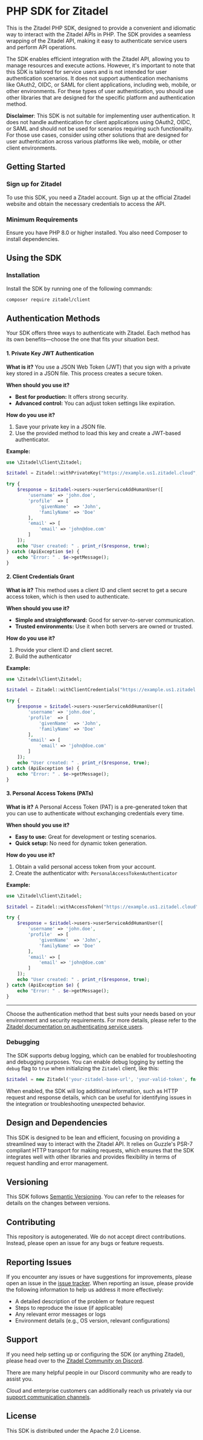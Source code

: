 # PHP SDK for Zitadel

This is the Zitadel PHP SDK, designed to provide a convenient and idiomatic
way to interact with the Zitadel APIs in PHP. The SDK provides a seamless
wrapping of the Zitadel API, making it easy to authenticate service users and
perform API operations.

The SDK enables efficient integration with the Zitadel API, allowing you to
manage resources and execute actions. However, it's important to note that
this SDK is tailored for service users and is not intended for user
authentication scenarios. It does not support authentication mechanisms
like OAuth2, OIDC, or SAML for client applications, including web, mobile,
or other environments. For these types of user authentication, you should
use other libraries that are designed for the specific platform and
authentication method.

**Disclaimer**: This SDK is not suitable for implementing user authentication.
It does not handle authentication for client applications using OAuth2, OIDC,
or SAML and should not be used for scenarios requiring such functionality.
For those use cases, consider using other solutions that are designed for
user authentication across various platforms like web, mobile, or other
client environments.

## Getting Started

### Sign up for Zitadel

To use this SDK, you need a Zitadel account. Sign up at the official
Zitadel website and obtain the necessary credentials to access the API.

### Minimum Requirements

Ensure you have PHP 8.0 or higher installed. You also need Composer to
install dependencies.

## Using the SDK

### Installation

Install the SDK by running one of the following commands:

```bash
composer require zitadel/client
```

## Authentication Methods

Your SDK offers three ways to authenticate with Zitadel. Each method has its
own benefits—choose the one that fits your situation best.

#### 1. Private Key JWT Authentication

**What is it?**
You use a JSON Web Token (JWT) that you sign with a private key stored in a
JSON file. This process creates a secure token.

**When should you use it?**

- **Best for production:** It offers strong security.
- **Advanced control:** You can adjust token settings like expiration.

**How do you use it?**

1. Save your private key in a JSON file.
2. Use the provided method to load this key and create a JWT-based
   authenticator.

**Example:**

```php
use \Zitadel\Client\Zitadel;

$zitadel = Zitadel::withPrivateKey("https://example.us1.zitadel.cloud", "path/to/jwt-key.json");

try {
    $response = $zitadel->users->userServiceAddHumanUser([
        'username' => 'john.doe',
        'profile'  => [
            'givenName'  => 'John',
            'familyName' => 'Doe'
        ],
        'email' => [
            'email' => 'john@doe.com'
        ]
    ]);
    echo "User created: " . print_r($response, true);
} catch (ApiException $e) {
    echo "Error: " . $e->getMessage();
}
```

#### 2. Client Credentials Grant

**What is it?**
This method uses a client ID and client secret to get a secure access token,
which is then used to authenticate.

**When should you use it?**

- **Simple and straightforward:** Good for server-to-server communication.
- **Trusted environments:** Use it when both servers are owned or trusted.

**How do you use it?**

1. Provide your client ID and client secret.
2. Build the authenticator

**Example:**

```php
use \Zitadel\Client\Zitadel;

$zitadel = Zitadel::withClientCredentials("https://example.us1.zitadel.cloud", "id", "secret");

try {
    $response = $zitadel->users->userServiceAddHumanUser([
        'username' => 'john.doe',
        'profile'  => [
            'givenName'  => 'John',
            'familyName' => 'Doe'
        ],
        'email' => [
            'email' => 'john@doe.com'
        ]
    ]);
    echo "User created: " . print_r($response, true);
} catch (ApiException $e) {
    echo "Error: " . $e->getMessage();
}
```

#### 3. Personal Access Tokens (PATs)

**What is it?**
A Personal Access Token (PAT) is a pre-generated token that you can use to
authenticate without exchanging credentials every time.

**When should you use it?**

- **Easy to use:** Great for development or testing scenarios.
- **Quick setup:** No need for dynamic token generation.

**How do you use it?**

1. Obtain a valid personal access token from your account.
2. Create the authenticator with: `PersonalAccessTokenAuthenticator`

**Example:**

```php
use \Zitadel\Client\Zitadel;

$zitadel = Zitadel::withAccessToken("https://example.us1.zitadel.cloud", "token");

try {
    $response = $zitadel->users->userServiceAddHumanUser([
        'username' => 'john.doe',
        'profile'  => [
            'givenName'  => 'John',
            'familyName' => 'Doe'
        ],
        'email' => [
            'email' => 'john@doe.com'
        ]
    ]);
    echo "User created: " . print_r($response, true);
} catch (ApiException $e) {
    echo "Error: " . $e->getMessage();
}
```

---

Choose the authentication method that best suits your needs based on your
environment and security requirements. For more details, please refer to the
[Zitadel documentation on authenticating service users](https://zitadel.com/docs/guides/integrate/service-users/authenticate-service-users).

### Debugging

The SDK supports debug logging, which can be enabled for troubleshooting
and debugging purposes. You can enable debug logging by setting the `debug`
flag to `true` when initializing the `Zitadel` client, like this:

```php
$zitadel = new Zitadel('your-zitadel-base-url', 'your-valid-token', fn($config) => $config->setDebug(true));
```

When enabled, the SDK will log additional information, such as HTTP request
and response details, which can be useful for identifying issues in the
integration or troubleshooting unexpected behavior.

## Design and Dependencies

This SDK is designed to be lean and efficient, focusing on providing a
streamlined way to interact with the Zitadel API. It relies on Guzzle's
PSR-7 compliant HTTP transport for making requests, which ensures that
the SDK integrates well with other libraries and provides flexibility
in terms of request handling and error management.

## Versioning

This SDK follows [Semantic Versioning](https://semver.org/). You can refer to
the releases for details on the changes between versions.

## Contributing

This repository is autogenerated. We do not accept direct contributions.
Instead, please open an issue for any bugs or feature requests.

## Reporting Issues

If you encounter any issues or have suggestions for improvements, please
open an issue in the [issue tracker](https://github.com/zitadel/client-php/issues).
When reporting an issue, please provide the following information to help
us address it more effectively:

- A detailed description of the problem or feature request
- Steps to reproduce the issue (if applicable)
- Any relevant error messages or logs
- Environment details (e.g., OS version, relevant configurations)

## Support

If you need help setting up or configuring the SDK (or anything
Zitadel), please head over to the [Zitadel Community on Discord](https://zitadel.com/chat).

There are many helpful people in our Discord community who are ready to
assist you.

Cloud and enterprise customers can additionally reach us privately via our
[support communication channels](https://zitadel.com/docs/legal/service-description/support-services).

## License

This SDK is distributed under the Apache 2.0 License.
